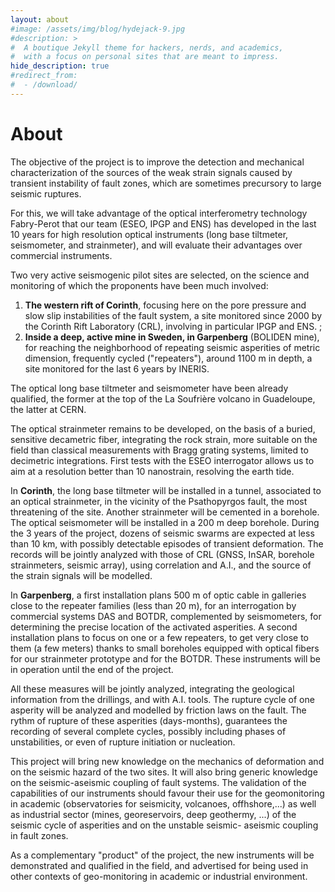 ```yaml
---
layout: about
#image: /assets/img/blog/hydejack-9.jpg
#description: >
#  A boutique Jekyll theme for hackers, nerds, and academics,
#  with a focus on personal sites that are meant to impress.
hide_description: true
#redirect_from:
#  - /download/
---
```


# About

The objective of the project is to improve the detection and mechanical
characterization of the sources of the weak strain signals caused by transient
instability of fault zones, which are sometimes precursory to large seismic
ruptures.

For this, we will take advantage of the optical interferometry technology
Fabry-Perot that our team (ESEO, IPGP and ENS) has developed in the last 10
years for high resolution optical instruments (long base tiltmeter,
seismometer, and strainmeter), and will evaluate their advantages over
commercial instruments.


Two very active seismogenic pilot sites are selected, on the science and
monitoring of which the proponents have been much involved:

  1. **The western rift of Corinth**, focusing here on the pore pressure and
  slow slip instabilities of the fault system, a site monitored since 2000 by
  the Corinth Rift Laboratory (CRL), involving in particular IPGP and ENS. ;
  2. **Inside a deep, active mine in Sweden, in Garpenberg** (BOLIDEN mine),
  for reaching the neighborhood of repeating seismic asperities of metric
  dimension, frequently cycled ("repeaters"), around 1100 m in depth, a site
  monitored for the last 6 years by INERIS.

The optical long base tiltmeter and seismometer have been already qualified,
the former at the top of the La Soufrière volcano in Guadeloupe, the latter at
CERN.

The optical strainmeter remains to be developed, on the basis of a buried,
sensitive decametric fiber, integrating the rock strain, more suitable on the
field than classical measurements with Bragg grating systems, limited to
decimetric integrations. First tests with the ESEO interrogator allows us to
aim at a resolution better than 10 nanostrain, resolving the earth tide.


In **Corinth**, the long base tiltmeter will be installed in a tunnel,
associated to an optical strainmeter, in the vicinity of the Psathopyrgos
fault, the most threatening of the site. Another strainmeter will be cemented
in a borehole. The optical seismometer will be installed in a 200 m deep
borehole. During the 3 years of the project, dozens of seismic swarms are
expected at less than 10 km, with possibly detectable episodes of transient
deformation. The records will be jointly analyzed with those of CRL (GNSS,
InSAR, borehole strainmeters, seismic array), using correlation and A.I., and
the source of the strain signals will be modelled.


In **Garpenberg**, a first installation plans 500 m of optic cable in galleries
close to the repeater families (less than 20 m), for an interrogation by
commercial systems DAS and BOTDR, complemented by seismometers, for determining
the precise location of the activated asperities. A second installation plans
to focus on one or a few repeaters, to get very close to them (a few meters)
thanks to small boreholes equipped with optical fibers for our strainmeter
prototype and for the BOTDR. These instruments will be in operation until the
end of the project.


All these measures will be jointly analyzed, integrating the geological
information from the drillings, and with A.I. tools. The rupture cycle of one
asperity will be analyzed and modelled by friction laws on the fault. The rythm
of rupture of these asperities (days-months), guarantees the recording of
several complete cycles, possibly including phases of unstabilities, or even of
rupture initiation or nucleation.


This project will bring new knowledge on the mechanics of deformation and on
the seismic hazard of the two sites. It will also bring generic knowledge on
the seismic-aseismic coupling of fault systems. The validation of the
capabilities of our instruments should favour their use for the geomonitoring
in academic (observatories for seismicity, volcanoes, offhshore,...) as well as
industrial sector (mines, georeservoirs, deep geothermy, ...) of the seismic
cycle of asperities and on the unstable seismic- aseismic coupling in fault
zones.

As a complementary "product" of the project, the new instruments will be
demonstrated and qualified in the field, and advertised for being used in other
contexts of geo-monitoring in academic or industrial environment.
